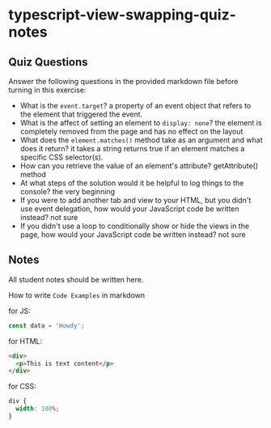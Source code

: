 # typescript-view-swapping-quiz-notes

## Quiz Questions

Answer the following questions in the provided markdown file before turning in this exercise:

- What is the `event.target`?
  a property of an event object that refers to the element that triggered the event.
- What is the affect of setting an element to `display: none`?
  the element is completely removed from the page and has no effect on the layout
- What does the `element.matches()` method take as an argument and what does it return?
  it takes a string returns true if an element matches a specific CSS selector(s).
- How can you retrieve the value of an element's attribute?
  getAttribute() method
- At what steps of the solution would it be helpful to log things to the console?
  the very beginning
- If you were to add another tab and view to your HTML, but you didn't use event delegation, how would your JavaScript code be written instead?
  not sure
- If you didn't use a loop to conditionally show or hide the views in the page, how would your JavaScript code be written instead?
  not sure

## Notes

All student notes should be written here.

How to write `Code Examples` in markdown

for JS:

```javascript
const data = 'Howdy';
```

for HTML:

```html
<div>
  <p>This is text content</p>
</div>
```

for CSS:

```css
div {
  width: 100%;
}
```
